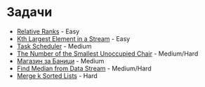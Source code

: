 # Задачи

- [Relative Ranks](https://leetcode.com/problems/relative-ranks/description/?envType=problem-list-v2&envId=heap-priority-queue) - Easy
- [Kth Largest Element in a Stream](https://leetcode.com/problems/kth-largest-element-in-a-stream/description/) - Easy
- [Task Scheduler](https://leetcode.com/problems/task-scheduler/description/?envType=problem-list-v2&envId=heap-priority-queue) - Medium
- [The Number of the Smallest Unoccupied Chair](https://leetcode.com/problems/the-number-of-the-smallest-unoccupied-chair/description/?envType=problem-list-v2&envId=heap-priority-queue) - Medium/Hard
- [Магазин за Баници](https://www.hackerrank.com/contests/sda-hw-8-2021/challenges/fullstack-developer) - Medium
- [Find Median from Data Stream](https://leetcode.com/problems/find-median-from-data-stream/description/) - Medium/Hard
- [Merge k Sorted Lists](https://leetcode.com/problems/merge-k-sorted-lists/description/) - Hard

